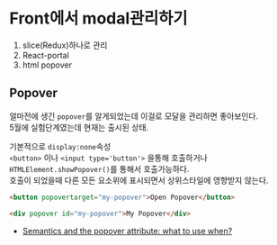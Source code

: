 # Front에서 modal관리하기

1. slice(Redux)하나로 관리
2. React-portal
3. html popover

## Popover

얼마전에 생긴 `popover`를 알게되었는데 이걸로 모달을 관리하면 좋아보인다.  
5월에 실험단계였는데 현재는 출시된 상태.

기본적으로 `display:none`속성  
`<button>` 이나 `<input type='button'>` 을통해 호출하거나 `HTMLElement.showPopover()`를 통해서 호출가능하다.  
호출이 되었을때 다른 모든 요소위에 표시되면서 상위스타일에 영향받지 않는다.

```html
<button popovertarget="my-popover">Open Popover</button>

<div popover id="my-popover">My Popover</div>
```

- [Semantics and the popover attribute: what to use when?](https://hidde.blog/popover-semantics/)
